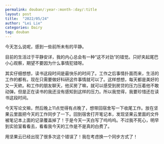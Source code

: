 ```yaml
---
permalink: douban/:year-:month-:day/:title
layout: post
title:  "2022/05/24"
author: "Lei Lie"
categories: Dairy
tag: douban
---
```

今天怎么说呢，感到一些前所未有的平静。

目前的生活过于平静安详，我的内心总会有一种“这不对劲”的错觉。只好夹起尾巴小心观察，期望不要因为什么事情犯错呀。

其实仔细想想，读书这段时间是最快乐的时间了。工作之后事情扑面而来，生活的工作的都有。现在只需要做好科研这件事情就可以了。这样想想，每天都是美好的又一天欸。和工作的朋友聊天，他买房了嘛，就可以感受到房贷的压力压着他不敢动弹。但是正在读书的我还没有感知到这样的压力。所以我觉得，我要珍惜还在读书这段时间。 

今天写论文嘛，然后晚上11点觉得有点晚了，想带回宿舍写一下收尾工作。放在坚果云里面把今天的工作同步了一下。回到宿舍打开笔记本，发现坚果云里面的文件被笔记本上面的记录覆盖掉了！于是今天一天白写了呜呜呜。不过我不死心，明早到实验室看看去，看看我今天的工作是不是真的白费了。

用坚果云已经出现了很多次这个错误了！我在考虑换一个同步方式了！
